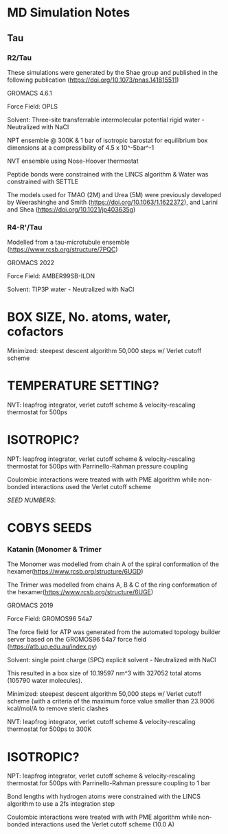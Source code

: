 # MD Simulation Notes
## Tau
### R2/Tau
These simulations were generated by the Shae group and published in the following publication (https://doi.org/10.1073/pnas.141815511)

GROMACS 4.6.1

Force Field: OPLS

Solvent: Three-site transferrable intermolecular potential rigid water - Neutralized with NaCl

NPT ensemble @ 300K & 1 bar of isotropic barostat for equilibrium box dimensions at a compressibility of 4.5 x 10^-5bar^-1

NVT ensemble using Nose-Hoover thermostat 

Peptide bonds were constrained with the LINCS algorithm & Water was constrained with SETTLE

The models used for TMAO (2M) and Urea (5M) were previously developed by Weerashinghe and Smith (https://doi.org/10.1063/1.1622372), and Larini and Shea (https://doi.org/10.1021/jp403635g) 

### R4-R'/Tau

Modelled from a tau-microtubule ensemble (https://www.rcsb.org/structure/7PQC)

GROMACS 2022

Force Field: AMBER99SB-ILDN

Solvent: TIP3P water - Neutralized with NaCl
# BOX SIZE, No. atoms, water, cofactors
Minimized: steepest descent algorithm 50,000 steps w/ Verlet cutoff scheme
# TEMPERATURE SETTING?
NVT: leapfrog integrator, verlet cutoff scheme & velocity-rescaling thermostat for 500ps
# ISOTROPIC?
NPT: leapfrog integrator, verlet cutoff scheme & velocity-rescaling thermostat for 500ps with Parrinello-Rahman pressure coupling

Coulombic interactions were treated with with PME algorithm while non-bonded interactions used the Verlet cutoff scheme

*SEED NUMBERS*:
# COBYS SEEDS

### Katanin (Monomer & Trimer

The Monomer was modelled from chain A of the spiral conformation of the hexamer(https://www.rcsb.org/structure/6UGD)

The Trimer was modelled from chains A, B & C of the ring conformation of the hexamer(https://www.rcsb.org/structure/6UGE)

GROMACS 2019

Force Field: GROMOS96 54a7

The force field for ATP was generated from the automated topology builder server based on the GROMOS96 54a7 force field (https://atb.uq.edu.au/index.py)

Solvent: single point charge (SPC) explicit solvent - Neutralized with NaCl

This resulted in a box size of 10.19597 nm^3 with 327052 total atoms (105790 water molecules).

Minimized: steepest descent algorithm 50,000 steps w/ Verlet cutoff scheme (with a criteria of the maximum force value smaller than 23.9006 kcal/mol/A to remove steric clashes

NVT: leapfrog integrator, verlet cutoff scheme & velocity-rescaling thermostat for 500ps to 300K

# ISOTROPIC?
NPT: leapfrog integrator, verlet cutoff scheme & velocity-rescaling thermostat for 500ps with Parrinello-Rahman pressure coupling to 1 bar

Bond lengths with hydrogen atoms were constrained with the LINCS algorithm to use a 2fs integration  step

Coulombic interactions were treated with with PME algorithm while non-bonded interactions used the Verlet cutoff scheme (10.0 A)

